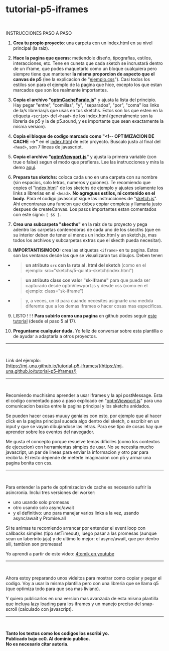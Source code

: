 # <br>tutorial-p5-iframes

<br>

INSTRUCCIONES PASO A PASO

1.  **Crea tu propio proyecto**: una carpeta con un index.html en su nivel principal (la raiz).

2.  **Hace la pagina que queras**: metiendole diseño, tipografias, estilos, interacciones, etc. Tene en cuneta que cada sketch se incrustará dentro de un iframe, que podes maquetarlo como un bloque cualquiera pero siempre tiene que mantener **la misma proporcion de aspecto que el canvas de p5** (lee la explicacion de "[ejemplo.css](https://github.com/mj-una/tutorial-p5-iframes/blob/main/ejemplo.css)"). Casi todos los estilos son para el ejemplo de la pagina que hice, excepto los que estan marcados que son los realmente importantes.

3.  **Copia el archivo "[optmCacheParale.js](https://github.com/mj-una/tutorial-p5-iframes/blob/main/optmCacheParale.js)"** y ajusta la lista del principio. Hay pegar "entre", "comillas", "y", "separados", "por", "coma" los links de la/s librerias/s que usas en tus sketchs. Estos son los que esten en la etiqueta ```<script>``` del ```<head>``` de los index.html (generalmente son la libreria de p5 y la de p5.sound, y es importante que sean exactamente la misma version).

4.  **Copia el bloque de codigo marcado como "\<!-- OPTIMIZACION DE CACHE -->"** en el [index.html](https://github.com/mj-una/tutorial-p5-iframes/blob/main/index.html) de este proyecto. Buscalo justo al final del ```<head>```, son 7 lineas de javascript.

5. **Copia el archivo "[optmViewport.js](https://github.com/mj-una/tutorial-p5-iframes/blob/main/optmViewport.js)"** y ajusta la primera variable (con true o false) segun el modo que prefieras. Lee las instrucciones y mira la demo [aqui](https://mj-una.github.io/tutorial-p5-iframes/#explicacion).

6.  **Prepara tus sketchs:** coloca cada uno en una carpeta con su nombre (sin espacios, solo letras, numeros y guiones). Te recomiendo que copies el "[index.html](https://github.com/mj-una/tutorial-p5-iframes/tree/main/sketchs/primerSketch/index.html)" de los sketchs de ejemplo y ajustes solamente los links a librerias en el ```<head>```. **No agregues estilos, ni contenido en el body.** Para el codigo javascript sigue las instrucciones de "[sketch.js](https://github.com/mj-una/tutorial-p5-iframes/tree/main/sketchs/primerSketch/sketch.js)". Ahi encontraras una funcion que debes copiar completa y llamarla justo despues de createCanvas. Los pasos importantes estan comentados con este signo: ```[ $$ ]```.

7. **Crea una subcarpeta "skecths"** en la raiz de tu proyecto y pega adentro las carpetas contenedoras de cada uno de los skecths (que en su interior deben de tener al menos un index.html y un sketch.js, mas todos los archivos y subcarpetas extras que el skecth pueda necesitar).

8. **IMPORTANTISIMOOO:** crea las etiquetas ```<iframe>``` en tu pagina. Estos son las ventanas desde las que se visualizaran tus dibujos. Deben tener:
  - >**un atributo ```src``` con la ruta al .html del sketch** (como en el ejemplo: src="sketchs/5-quinto-sketch/index.html")
  - >**un atributo class con valor "sk-iframe"** para que pueda ser capturado desde optmViewport.js y desde css (como en el ejemplo: class="sk-iframe")
  - >y, a veces, un id para cuando necesites asignarle una medida diferente que a los demas iframes o hacer cosas mas especificas.

9. LISTO ! ! ! **Para subirlo como una pagina** en github podes seguir [este tutorial](https://github.com/mj-una/tutorial-p5-responsive/blob/main/github.md) (desde el paso 5 al 17).

10. **Preguntame cualquier duda.** Yo feliz de conversar sobre esta plantilla o de ayudar a adaptarla a otros proyectos.

<hr>

<br>

Link del ejemplo:<br>[https://mj-una.github.io/tutorial-p5-iframes/](https://mj-una.github.io/tutorial-p5-iframes/)

<hr>

<br>

Recomiendo muchisimo aprender a usar iframes y la api postMessage. Esta el codigo comentado paso a paso explicado en "[optmViewport.js](https://github.com/mj-una/tutorial-p5-iframes/blob/main/optmViewport.js)" para una comunicacion basica entre la pagina principal y los sketchs anidados.

Se pueden hacer cosas muuuy geniales con esto, por ejemplo que al hacer click en la pagina principal suceda algo dentro del sketch, o escribir en un input y que se vayan dibujandose las letras. Para ese tipo de cosas hay que aprender sobre los eventos del navegador.

Me gusta el concepto porque resuelve temas dificiles (como los contextos de ejecucion) con herramientas simples de usar. No se necesita mucho javascript, un par de lineas para enviar la informacion y otro par para recibirla. El resto depende de meterle imaginacion con p5 y armar una pagina bonita con css. 

<hr>

<br>

Para entender la parte de optimizacion de cache es necesario sufrir la asincronia. Inclui tres versiones del worker:
- uno usando solo promesas
- otro usando solo async/await
- y el definitivo: uno para manejar varios links a la vez, usando async/await y Promise.all

Si te animas te recomiendo arrancar por entender el event loop con callbacks simples (tipo setTimeout), luego pasar a las promesas (aunque sean un laberinto jaja) y de ultimo lo mejor: el async/await, que por dentro siii, tambien son promesas!

Yo aprendi a partir de este video: [4tomik en youtube](https://youtu.be/dX2lThXc0p4?si=pHalDVe4enRAyWpg)

<hr>

<br>

Ahora estoy preparando unos videitos para mostrar como copiar y pegar el codigo. Voy a usar la misma plantilla pero con una libreria que se llama q5 (que optimiza todo para que sea mas liviano).

Y quiero publicarlos en una version mas avanzada de esta misma plantilla que incluya lazy loading para los iframes y un manejo preciso del snap-scroll (calculado con javascript).

<hr>

<br>

**Tanto los textos como los codigos los escribi yo.<br>Publicado bajo cc0. Al dominio publico.<br>No es necesario citar autoria.**